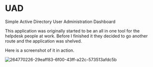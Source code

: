 # UAD
Simple Active Directory User Administration Dashboard

This application was originally started to be an all in one tool for the helpdesk people at work.  Before I finished it they decided to go another route and the application was shelved.

Here is a screenshot of it in action.

![264770226-29eaff83-6f00-43ff-a22c-573513afdc5b](https://github.com/kf5upm/UAD/assets/38869645/a9022ee7-f23e-411d-b526-016a643a91d8)
